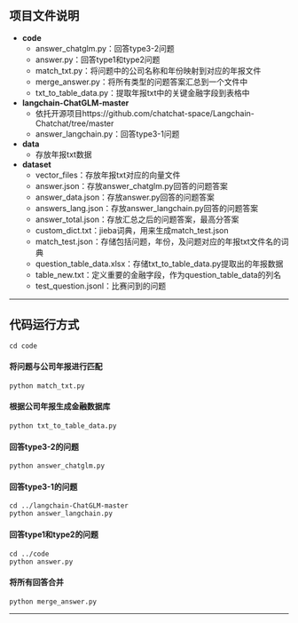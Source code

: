 ## 项目文件说明

- **code**
  - answer_chatglm.py：回答type3-2问题
  - answer.py：回答type1和type2问题
  - match_txt.py：将问题中的公司名称和年份映射到对应的年报文件
  - merge_answer.py：将所有类型的问题答案汇总到一个文件中
  - txt_to_table_data.py：提取年报txt中的关键金融字段到表格中
- **langchain-ChatGLM-master**
  - 依托开源项目https://github.com/chatchat-space/Langchain-Chatchat/tree/master
  - answer_langchain.py：回答type3-1问题
- **data**
  - 存放年报txt数据
- **dataset**
  - vector_files：存放年报txt对应的向量文件
  - answer.json：存放answer_chatglm.py回答的问题答案
  - answer_data.json：存放answer.py回答的问题答案
  - answers_lang.json：存放answer_langchain.py回答的问题答案
  - answer_total.json：存放汇总之后的问题答案，最高分答案
  - custom_dict.txt：jieba词典，用来生成match_test.json
  - match_test.json：存储包括问题，年份，及问题对应的年报txt文件名的词典
  - question_table_data.xlsx：存储txt_to_table_data.py提取出的年报数据
  - table_new.txt：定义重要的金融字段，作为question_table_data的列名
  - test_question.jsonl：比赛问到的问题

---

## 代码运行方式

```shell
cd code
```

#### 将问题与公司年报进行匹配
```shell
python match_txt.py
```

#### 根据公司年报生成金融数据库
```shell
python txt_to_table_data.py
```

#### 回答type3-2的问题
```shell
python answer_chatglm.py
```

#### 回答type3-1的问题

```shell
cd ../langchain-ChatGLM-master
python answer_langchain.py
```

#### 回答type1和type2的问题

```shell
cd ../code
python answer.py
```

#### 将所有回答合并

```shell
python merge_answer.py
```

---
